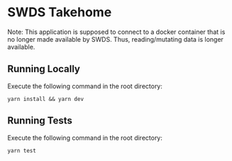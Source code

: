 # SWDS Takehome

Note: This application is supposed to connect to a docker container that is no longer made available by SWDS. Thus, reading/mutating data is longer available.
## Running Locally

Execute the following command in the root directory:

```yarn install && yarn dev```

## Running Tests
Execute the following command in the root directory:

```yarn test```
